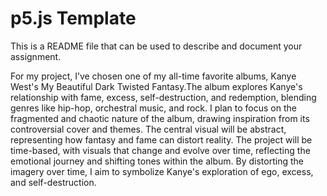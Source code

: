 # p5.js Template

This is a README file that can be used to describe and document your assignment.

For my project, I’ve chosen one of my all-time favorite albums, Kanye West's My Beautiful Dark Twisted Fantasy.The album explores Kanye's relationship with fame, excess, self-destruction, and redemption, blending genres like hip-hop, orchestral music, and rock. I plan to focus on the fragmented and chaotic nature of the album, drawing inspiration from its controversial cover and themes. The central visual will be abstract, representing how fantasy and fame can distort reality. The project will be time-based, with visuals that change and evolve over time, reflecting the emotional journey and shifting tones within the album. By distorting the imagery over time, I aim to symbolize Kanye's exploration of ego, excess, and self-destruction.
